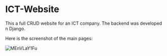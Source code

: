 # ICT-Website

This a full CRUD website for an ICT company. The backend was developed n Django.


Here is the screenshot of the main pages:

![MEnVLaY1Fu](https://user-images.githubusercontent.com/44180261/189332356-27ed190f-0bea-4acf-882c-631512cd43d4.png)